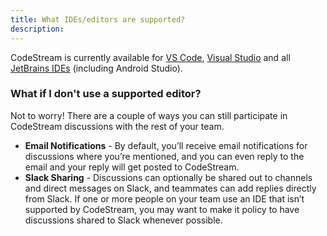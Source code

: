 ```yaml
---
title: What IDEs/editors are supported?
description: 
---
```


CodeStream is currently available for [VS
Code](https://marketplace.visualstudio.com/items?itemName=CodeStream.codestream),
[Visual
Studio](https://marketplace.visualstudio.com/items?itemName=CodeStream.codestream-vs) and all
[JetBrains IDEs](https://plugins.jetbrains.com/plugin/12206-codestream) (including Android Studio).

### What if I don't use a supported editor?

Not to worry! There are a couple of ways you can still participate in CodeStream
discussions with the rest of your team.

* **Email Notifications** - By default, you’ll receive email notifications for
  discussions where you’re mentioned, and you can even reply to the email and
  your reply will get posted to CodeStream.
* **Slack Sharing** - Discussions can optionally be shared out to channels and
  direct messages on Slack, and teammates can add replies directly from Slack.
  If one or more people on your team use an IDE that isn’t supported by
  CodeStream, you may want to make it policy to have discussions shared to Slack
  whenever possible. 
